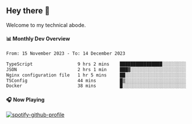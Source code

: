 ## Hey there 👋

Welcome to my technical abode.

#### 📊 Monthly Dev Overview
<!--START_SECTION:waka-->

```txt
From: 15 November 2023 - To: 14 December 2023

TypeScript                 9 hrs 2 mins    ████████████████░░░░░░░░░   63.61 %
JSON                       2 hrs 1 min     ███▓░░░░░░░░░░░░░░░░░░░░░   14.24 %
Nginx configuration file   1 hr 5 mins     ██░░░░░░░░░░░░░░░░░░░░░░░   07.65 %
TSConfig                   44 mins         █▒░░░░░░░░░░░░░░░░░░░░░░░   05.17 %
Docker                     38 mins         █░░░░░░░░░░░░░░░░░░░░░░░░   04.51 %
```

<!--END_SECTION:waka-->

#### 🎧 Now Playing

[![spotify-github-profile](https://spotify-github-profile.vercel.app/api/view?uid=james2mid&cover_image=true&theme=natemoo-re)](https://open.spotify.com/user/james2mid?si=2b3baf2b09cb499e)
